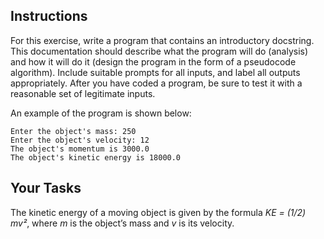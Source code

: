## Instructions

For this exercise, write a program that contains an introductory docstring. This documentation should describe what the program will do (analysis) and how it will do it (design the program in the form of a pseudocode algorithm). Include suitable prompts for all inputs, and label all outputs appropriately. After you have coded a program, be sure to test it with a reasonable set of legitimate inputs.

An example of the program is shown below:

```
Enter the object's mass: 250
Enter the object's velocity: 12
The object's momentum is 3000.0
The object's kinetic energy is 18000.0
```

## Your Tasks

The kinetic energy of a moving object is given by the formula _KE = (1/2) mv²_, where _m_ is the object’s mass and _v_ is its velocity.
